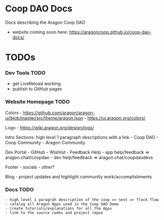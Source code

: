 # Coop DAO Docs

Docs describing the Aragon Coop DAO
- website coming soon here: https://aragoncoop.github.io/coop-dao-docs/

# TODOs

### Dev Tools TODO
- get LiveReload working
- publish to GitHub pages

### Website Homepage TODO

Colors
	- https://github.com/aragon/aragon-ui/blob/master/src/theme/aragon.json
	- https://ui.aragon.org/colors/

Logo
	- https://wiki.aragon.org/design/logo/

Intro Sections: high level 1 paragraph descriptions with a link
	- Coop DAO
	- Coop Community 
	- Aragon Community

Dev Portal
	- GitHub
	- Wishlist
	- Feedback
Help
	- app help/feedback => aragon.chat/coopdao
	- dev help/feedback => aragon.chat/coopdaodevs

Footer
	- socials
	- other?

Blog
	- project updates and highlight community work/accomplishments

### Docs TODO

	- high level 1 paragrah description of the coop => nest => flock flow
	- catalog all Aragon Apps used in the Coop DAO Demo
	- create tutorials/explanations for all the Apps
	- link to the source codes and project repos
